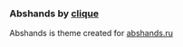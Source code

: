 ### Abshands by [clique][1]

Abshands is theme created for [abshands.ru][2]

[1]: http://clique.ru/
[2]: http://abshands.ru/